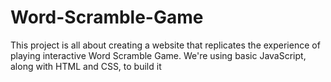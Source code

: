 # Word-Scramble-Game
This project is all about creating a website that replicates the experience of playing interactive Word Scramble Game. We're using basic JavaScript,
along with HTML and CSS, to build it
